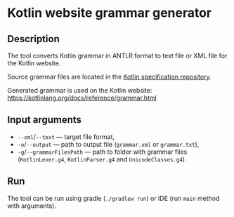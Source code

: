 # Kotlin website grammar generator

## Description

The tool converts Kotlin grammar in ANTLR format to text file or XML file for the Kotlin website.

Source grammar files are located in the [Kotlin specification repository](https://github.com/Kotlin/kotlin-spec/tree/master/grammar/src/main/antlr).

Generated grammar is used on the Kotlin website: https://kotlinlang.org/docs/reference/grammar.html

## Input arguments

- `--xml`/`--text` — target file format,
- `-o`/`--output` — path to output file (`grammar.xml` or `grammar.txt`),
- `-g`/`--grammarFilesPath` — path to folder with grammar files (`KotlinLexer.g4`, `KotlinParser.g4` and `UnicodeClasses.g4`).

## Run

The tool can be run using gradle (`./gradlew run`) or IDE (run `main` method with arguments).

